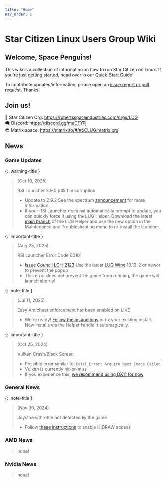 ```yaml
---
title: "Home"
nav_order: 1
---
```


<h1>Star Citizen Linux Users Group Wiki</h1>

<h2>Welcome, Space Penguins!</h2>

This wiki is a collection of information on how to run Star Citizen on Linux. If you're just getting started, head over to our [Quick-Start Guide](Quick-Start-Guide)!

To contribute updates/information, please open an [issue report or pull request](https://github.com/starcitizen-lug/knowledge-base). Thanks!

## Join us!

🐧 Star Citizen Org: <a href="https://robertsspaceindustries.com/orgs/LUG">https://robertsspaceindustries.com/orgs/LUG</a>  
🗨 Discord: <a href="https://discord.gg/meCFYPj">https://discord.gg/meCFYPj</a>  
😎 Matrix space: <a href="https://matrix.to/#/#SCLUG:matrix.org">https://matrix.to/#/#SCLUG:matrix.org</a>  

## News

### Game Updates

{: .warning-title }
> (Oct 10, 2025)
>
> RSI Launcher 2.9.0 p4k file corruption
>
> - Update to 2.9.2  See the spectrum [announcement](https://robertsspaceindustries.com/spectrum/community/SC/forum/1/thread/rsi-launcher-2-9-0-release-notes) for more information.
> - If your RSI Launcher does not automatically prompt to update, you can quickly force it using the LUG Helper. Download the latest [main branch](https://github.com/starcitizen-lug/lug-helper/archive/refs/heads/main.zip) of the LUG Helper and use the new option in the Maintenance and Troubleshooting menu to re-install the launcher.

{: .important-title }
> (Aug 25, 2025)
>
> RSI Launcher Error Code 60101
>
> - [Issue Council LCH-2123](https://issue-council.robertsspaceindustries.com/projects/LAUNCHER/issues/LCH-2123) Use the latest [LUG Wine](Tips-and-Tricks#recommended-runners) 10.13-2 or newer to prevent the popup
> - This error does not prevent the game from running, the game will launch shortly!

{: .note-title }
> (Jul 11, 2025)
>
> Easy Anticheat enforcement has been enabled on LIVE
>
> - We're ready! [Follow the instructions](Troubleshooting/easy-anti-cheat) to fix your existing install. New installs via the Helper handle it automagically.

{: .important-title }
> (Oct 25, 2024)
>
> Vulkan Crash/Black Screen
> 
> - Possible error similar to: `Fatal Error: Acquire Next Image Failed`
> - Vulkan is currently hit-or-miss
> - If you experience this, [we recommend using DX11 for now](Troubleshooting/crashes#crash-or-black-screen-while-using-vulkan-beta-renderer)


### General News

{: .note-title }
> (Nov 30, 2024)
>
> Joysticks/throttle not detected by the game
>
> - Follow [these instructions](Sticks,-Throttles,-&-Pedals#some-of-your-joysticks-disappear--arent-recognized-in-the-game) to enable HIDRAW access

### AMD News

> none!


### Nvidia News

> none!
